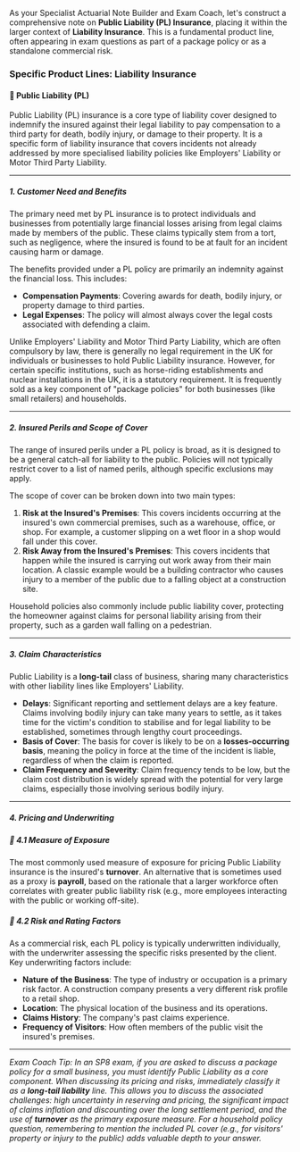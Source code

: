 As your Specialist Actuarial Note Builder and Exam Coach, let's construct a comprehensive note on **Public Liability (PL) Insurance**, placing it within the larger context of **Liability Insurance**. This is a fundamental product line, often appearing in exam questions as part of a package policy or as a standalone commercial risk.

### **Specific Product Lines: Liability Insurance**

#### **🔸 Public Liability (PL)**

Public Liability (PL) insurance is a core type of liability cover designed to indemnify the insured against their legal liability to pay compensation to a third party for death, bodily injury, or damage to their property. It is a specific form of liability insurance that covers incidents not already addressed by more specialised liability policies like Employers' Liability or Motor Third Party Liability.

---

##### **1\. Customer Need and Benefits**

The primary need met by PL insurance is to protect individuals and businesses from potentially large financial losses arising from legal claims made by members of the public. These claims typically stem from a tort, such as negligence, where the insured is found to be at fault for an incident causing harm or damage.

The benefits provided under a PL policy are primarily an indemnity against the financial loss. This includes:

* **Compensation Payments**: Covering awards for death, bodily injury, or property damage to third parties.  
* **Legal Expenses**: The policy will almost always cover the legal costs associated with defending a claim.

Unlike Employers' Liability and Motor Third Party Liability, which are often compulsory by law, there is generally no legal requirement in the UK for individuals or businesses to hold Public Liability insurance. However, for certain specific institutions, such as horse-riding establishments and nuclear installations in the UK, it is a statutory requirement. It is frequently sold as a key component of "package policies" for both businesses (like small retailers) and households.

---

##### **2\. Insured Perils and Scope of Cover**

The range of insured perils under a PL policy is broad, as it is designed to be a general catch-all for liability to the public. Policies will not typically restrict cover to a list of named perils, although specific exclusions may apply.

The scope of cover can be broken down into two main types:

1. **Risk at the Insured's Premises**: This covers incidents occurring at the insured's own commercial premises, such as a warehouse, office, or shop. For example, a customer slipping on a wet floor in a shop would fall under this cover.  
2. **Risk Away from the Insured's Premises**: This covers incidents that happen while the insured is carrying out work away from their main location. A classic example would be a building contractor who causes injury to a member of the public due to a falling object at a construction site.

Household policies also commonly include public liability cover, protecting the homeowner against claims for personal liability arising from their property, such as a garden wall falling on a pedestrian.

---

##### **3\. Claim Characteristics**

Public Liability is a **long-tail** class of business, sharing many characteristics with other liability lines like Employers' Liability.

* **Delays**: Significant reporting and settlement delays are a key feature. Claims involving bodily injury can take many years to settle, as it takes time for the victim's condition to stabilise and for legal liability to be established, sometimes through lengthy court proceedings.  
* **Basis of Cover**: The basis for cover is likely to be on a **losses-occurring basis**, meaning the policy in force at the time of the incident is liable, regardless of when the claim is reported.  
* **Claim Frequency and Severity**: Claim frequency tends to be low, but the claim cost distribution is widely spread with the potential for very large claims, especially those involving serious bodily injury.

---

##### **4\. Pricing and Underwriting**

##### **🔸 4.1 Measure of Exposure**

The most commonly used measure of exposure for pricing Public Liability insurance is the insured's **turnover**. An alternative that is sometimes used as a proxy is **payroll**, based on the rationale that a larger workforce often correlates with greater public liability risk (e.g., more employees interacting with the public or working off-site).

##### **🔸 4.2 Risk and Rating Factors**

As a commercial risk, each PL policy is typically underwritten individually, with the underwriter assessing the specific risks presented by the client. Key underwriting factors include:

* **Nature of the Business**: The type of industry or occupation is a primary risk factor. A construction company presents a very different risk profile to a retail shop.  
* **Location**: The physical location of the business and its operations.  
* **Claims History**: The company's past claims experience.  
* **Frequency of Visitors**: How often members of the public visit the insured's premises.

---

*Exam Coach Tip: In an SP8 exam, if you are asked to discuss a package policy for a small business, you must identify Public Liability as a core component. When discussing its pricing and risks, immediately classify it as a **long-tail liability** line. This allows you to discuss the associated challenges: high uncertainty in reserving and pricing, the significant impact of claims inflation and discounting over the long settlement period, and the use of **turnover** as the primary exposure measure. For a household policy question, remembering to mention the included PL cover (e.g., for visitors' property or injury to the public) adds valuable depth to your answer.*

